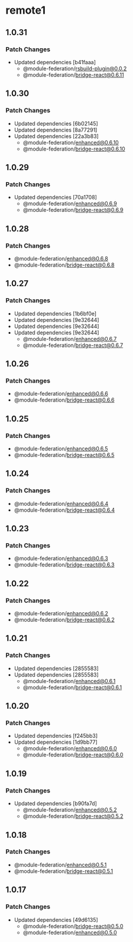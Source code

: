# remote1

## 1.0.31

### Patch Changes

- Updated dependencies [b41faaa]
  - @module-federation/rsbuild-plugin@0.0.2
  - @module-federation/bridge-react@0.6.11

## 1.0.30

### Patch Changes

- Updated dependencies [6b02145]
- Updated dependencies [8a77291]
- Updated dependencies [22a3b83]
  - @module-federation/enhanced@0.6.10
  - @module-federation/bridge-react@0.6.10

## 1.0.29

### Patch Changes

- Updated dependencies [70a1708]
  - @module-federation/enhanced@0.6.9
  - @module-federation/bridge-react@0.6.9

## 1.0.28

### Patch Changes

- @module-federation/enhanced@0.6.8
- @module-federation/bridge-react@0.6.8

## 1.0.27

### Patch Changes

- Updated dependencies [1b6bf0e]
- Updated dependencies [9e32644]
- Updated dependencies [9e32644]
- Updated dependencies [9e32644]
  - @module-federation/enhanced@0.6.7
  - @module-federation/bridge-react@0.6.7

## 1.0.26

### Patch Changes

- @module-federation/enhanced@0.6.6
- @module-federation/bridge-react@0.6.6

## 1.0.25

### Patch Changes

- @module-federation/enhanced@0.6.5
- @module-federation/bridge-react@0.6.5

## 1.0.24

### Patch Changes

- @module-federation/enhanced@0.6.4
- @module-federation/bridge-react@0.6.4

## 1.0.23

### Patch Changes

- @module-federation/enhanced@0.6.3
- @module-federation/bridge-react@0.6.3

## 1.0.22

### Patch Changes

- @module-federation/enhanced@0.6.2
- @module-federation/bridge-react@0.6.2

## 1.0.21

### Patch Changes

- Updated dependencies [2855583]
- Updated dependencies [2855583]
  - @module-federation/enhanced@0.6.1
  - @module-federation/bridge-react@0.6.1

## 1.0.20

### Patch Changes

- Updated dependencies [f245bb3]
- Updated dependencies [1d9bb77]
  - @module-federation/enhanced@0.6.0
  - @module-federation/bridge-react@0.6.0

## 1.0.19

### Patch Changes

- Updated dependencies [b90fa7d]
  - @module-federation/enhanced@0.5.2
  - @module-federation/bridge-react@0.5.2

## 1.0.18

### Patch Changes

- @module-federation/enhanced@0.5.1
- @module-federation/bridge-react@0.5.1

## 1.0.17

### Patch Changes

- Updated dependencies [49d6135]
  - @module-federation/bridge-react@0.5.0
  - @module-federation/enhanced@0.5.0
